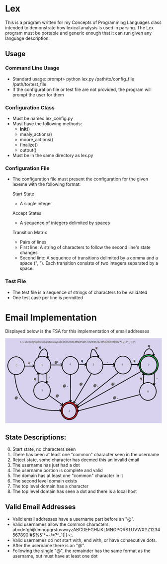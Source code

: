 # Lex
This is a program written for my Concepts of Programming Languages class intended to demonstrate how lexical analysis is used in parsing. The Lex program must be portable and generic enough that it can run given any language description.

## Usage

### Command Line Usage
- Standard usage: prompt> python lex.py /path/to/config_file /path/to/test_file
- If the configuration file or test file are not provided, the program will prompt the user for them

### Configuration Class
- Must be named lex_config.py
- Must have the following methods:
	- __init__()
	- mealy_actions()
	- moore_actions()
	- finalize()
	- output()
- Must be in the same directory as lex.py

### Configuration File
- The configuration file must present the configuration for the given lexeme with the following format:

	Start State  
	- A single integer

	Accept States  
	- A sequence of integers delimited by spaces

	Transition Matrix  
	- Pairs of lines
	- First line: A string of characters to follow the second line's state changes
	- Second line: A sequence of transitions delimited by a comma and a space (", "). Each transition consists of two integers separated by a space.

### Test File
- The test file is a sequence of strings of characters to be validated
- One test case per line is permitted

# Email Implementation
Displayed below is the FSA for this implementation of email addresses

![alt text](https://github.com/Buzzlet/Lex/blob/master/email_fsa.png?raw=true "Email FSA")

## State Descriptions:
0. Start state, no characters seen 
1. There has been at least one "common" character seen in the username
2. Reject state, some character has deemed this an invalid email
3. The username has just had a dot
4. The username portion is complete and valid
5. The domain has at least one "common" character in it
6. The second level domain exists
7. The top level domain has a character
8. The top level domain has seen a dot and there is a local host

## Valid Email Addresses
- Valid email addresses have a username part before an "@".
- Valid usernames allow the common characters: abcdefghijklmnopqrstuvwxyzABCDEFGHIJKLMNOPQRSTUVWXYZ1234567890!#$%&'*+-/=?^_\`{|}~;.
- Valid usernames do not start with, end with, or have consecutive dots.
- After the username there is an "@".
- Following the single "@", the remainder has the same format as the username, but must have at least one dot
